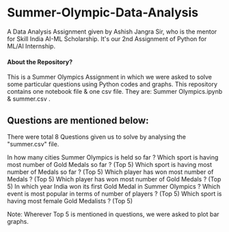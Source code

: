 # Summer-Olympic-Data-Analysis
A Data Analysis Assignment given by Ashish Jangra Sir, who is the mentor for Skill India AI-ML Scholarship. It's our 2nd Assignment of Python for ML/AI Internship.


#### About the Repository?
This is a Summer Olympics Assignment in which we were asked to solve some particular questions using Python codes and graphs. This repository contains one notebook file & one csv file. They are: Summer Olympics.ipynb & summer.csv .


## Questions are mentioned below:
There were total 8 Questions given us to solve by analysing the "summer.csv" file.

In how many cities Summer Olympics is held so far ?
Which sport is having most number of Gold Medals so far ? (Top 5)
Which sport is having most number of Medals so far ? (Top 5)
Which player has won most number of Medals ? (Top 5)
Which player has won most number of Gold Medals ? (Top 5)
In which year India won its first Gold Medal in Summer Olympics ?
Which event is most popular in terms of number of players ? (Top 5)
Which sport is having most female Gold Medalists ? (Top 5)

Note: Wherever Top 5 is mentioned in questions, we were asked to plot bar graphs.

